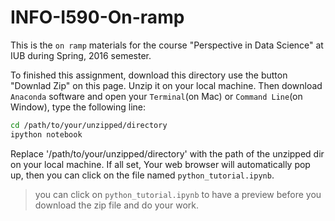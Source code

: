 # INFO-I590-On-ramp
This is the `on ramp` materials for the course "Perspective in Data Science" at IUB during Spring, 2016 semester.

To finished this assignment, download this directory use the button "Downlad Zip" on this page. Unzip it on your local machine. Then download `Anaconda` software and open your `Terminal`(on Mac) or `Command Line`(on Window), type the following line:

```bash
cd /path/to/your/unzipped/directory
ipython notebook
```
Replace '/path/to/your/unzipped/directory' with the path of the unzipped dir on your local machine. If all set,
Your web browser will automatically pop up, then you can click on the file named `python_tutorial.ipynb`.

> you can click on `python_tutorial.ipynb` to have a preview before you download the zip file and do your work.
